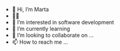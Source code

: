- 👋 Hi, I’m Marta
- :technologist: 
- 👀 I’m interested in software development
- 🌱 I’m currently learning 
- 💞️ I’m looking to collaborate on ...
- 📫 How to reach me ...
